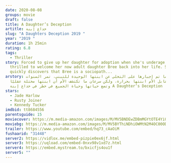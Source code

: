 ```yaml
---
date: 2020-08-08
groups: movie
draft: false
title: A Daughter’s Deception
artitle: خداع إبنة
slug: "A Daughters Deception 2019 "
year: "2019 "
duration: 1h 25min
rating: 6.8
tags:
  - Thriller
story: Forced to give up her daughter for adoption when she's underage, Laura is
  thrilled to welcome her now adult daughter Bree back into her life. She
  quickly discovers that Bree is a sociopath...
arstory: بعدما تم إجبارها على التخلي عن ابنتها الوحيدة للتبني، تمر السنوات
  وتقابل الأم ابنتها بحرارة، ولكن سرعان ما تكتشف الأم أن ابنتها مختلة عقليًا
  وتضع حياتها وحياة الجميع في خطر في خداع إبنة A Daughter’s Deception
stars:
  - Jade Harlow
  - Rusty Joiner
  - Kennedy Tucker
imdbid: tt8684556
parentsguide: 15
moviecover: https://m.media-amazon.com/images/M/MV5BNDEwZDBmMGYtOTE4Yi00ZDU3LTlhZGUtZWQ3ZWM1ZDBlNmFlXkEyXkFqcGdeQXVyNzYxMjI1Mzg@._V1_.jpg
moviebg: https://m.media-amazon.com/images/M/MV5BYThiNDhiOWMtN2M4OC00ODg4LThlM2YtZDIwMDYyNTBkMmYxXkEyXkFqcGdeQXVyNjY4Mzc0NA@@._V1_.jpg
trailer: https://www.youtube.com/embed/hq73_cAaOiM
fushaarid: "31448"
server2: https://vidlox.me/embed-pizpie0ex6jf.html
server3: https://uqload.com/embed-0nxv98v1xd7z.html
server4: https://embed.mystream.to/bxicfjs4ou1f
server5: ""
---
```

